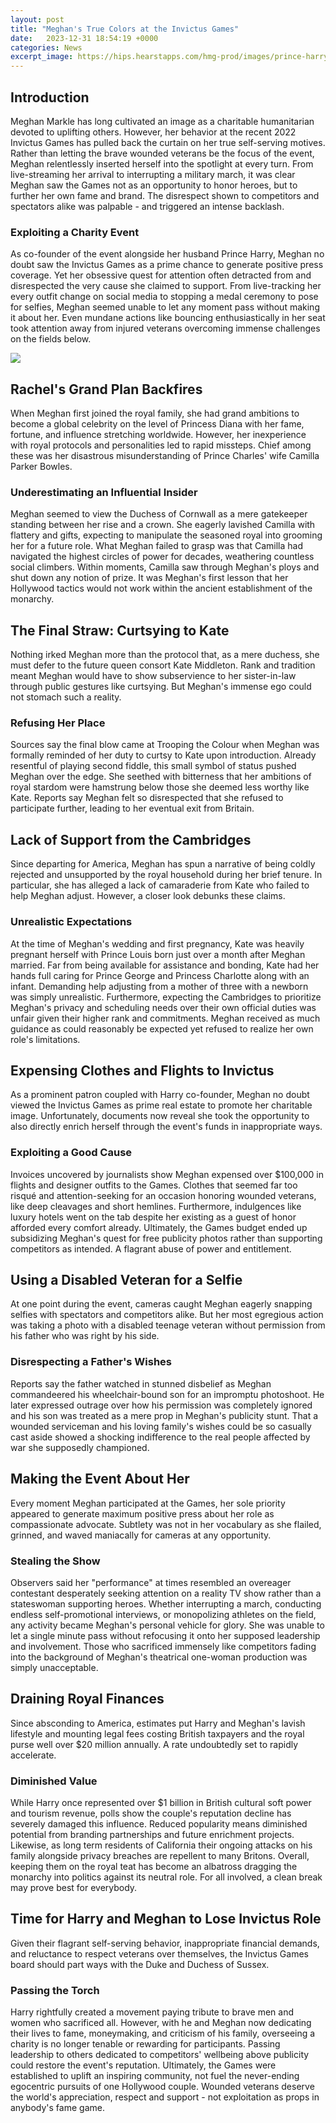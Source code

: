 ```yaml
---
layout: post
title: "Meghan's True Colors at the Invictus Games"
date:   2023-12-31 18:54:19 +0000
categories: News
excerpt_image: https://hips.hearstapps.com/hmg-prod/images/prince-harry-duke-of-sussex-and-meghan-duchess-of-sussex-news-photo-1662467333.jpg?resize=768:*
---
```

## Introduction

Meghan Markle has long cultivated an image as a charitable humanitarian devoted to uplifting others. However, her behavior at the recent 2022 Invictus Games has pulled back the curtain on her true self-serving motives. Rather than letting the brave wounded veterans be the focus of the event, Meghan relentlessly inserted herself into the spotlight at every turn. From live-streaming her arrival to interrupting a military march, it was clear Meghan saw the Games not as an opportunity to honor heroes, but to further her own fame and brand. The disrespect shown to competitors and spectators alike was palpable - and triggered an intense backlash.

### Exploiting a Charity Event

As co-founder of the event alongside her husband Prince Harry, Meghan no doubt saw the Invictus Games as a prime chance to generate positive press coverage. Yet her obsessive quest for attention often detracted from and disrespected the very cause she claimed to support. From live-tracking her every outfit change on social media to stopping a medal ceremony to pose for selfies, Meghan seemed unable to let any moment pass without making it about her. Even mundane actions like bouncing enthusiastically in her seat took attention away from injured veterans overcoming immense challenges on the fields below. 


![](https://hips.hearstapps.com/hmg-prod/images/prince-harry-duke-of-sussex-and-meghan-duchess-of-sussex-news-photo-1662467333.jpg?resize=768:*)
## Rachel's Grand Plan Backfires

When Meghan first joined the royal family, she had grand ambitions to become a global celebrity on the level of Princess Diana with her fame, fortune, and influence stretching worldwide. However, her inexperience with royal protocols and personalities led to rapid missteps. Chief among these was her disastrous misunderstanding of Prince Charles' wife Camilla Parker Bowles. 

### Underestimating an Influential Insider  

Meghan seemed to view the Duchess of Cornwall as a mere gatekeeper standing between her rise and a crown. She eagerly lavished Camilla with flattery and gifts, expecting to manipulate the seasoned royal into grooming her for a future role. What Meghan failed to grasp was that Camilla had navigated the highest circles of power for decades, weathering countless social climbers. Within moments, Camilla saw through Meghan's ploys and shut down any notion of prize. It was Meghan's first lesson that her Hollywood tactics would not work within the ancient establishment of the monarchy.

## The Final Straw: Curtsying to Kate

Nothing irked Meghan more than the protocol that, as a mere duchess, she must defer to the future queen consort Kate Middleton. Rank and tradition meant Meghan would have to show subservience to her sister-in-law through public gestures like curtsying. But Meghan's immense ego could not stomach such a reality. 

### Refusing Her Place  

Sources say the final blow came at Trooping the Colour when Meghan was formally reminded of her duty to curtsy to Kate upon introduction. Already resentful of playing second fiddle, this small symbol of status pushed Meghan over the edge. She seethed with bitterness that her ambitions of royal stardom were hamstrung below those she deemed less worthy like Kate. Reports say Meghan felt so disrespected that she refused to participate further, leading to her eventual exit from Britain.

## Lack of Support from the Cambridges

Since departing for America, Meghan has spun a narrative of being coldly rejected and unsupported by the royal household during her brief tenure. In particular, she has alleged a lack of camaraderie from Kate who failed to help Meghan adjust. However, a closer look debunks these claims.

### Unrealistic Expectations

At the time of Meghan's wedding and first pregnancy, Kate was heavily pregnant herself with Prince Louis born just over a month after Meghan married. Far from being available for assistance and bonding, Kate had her hands full caring for Prince George and Princess Charlotte along with an infant. Demanding help adjusting from a mother of three with a newborn was simply unrealistic. Furthermore, expecting the Cambridges to prioritize Meghan's privacy and scheduling needs over their own official duties was unfair given their higher rank and commitments. Meghan received as much guidance as could reasonably be expected yet refused to realize her own role's limitations.

## Expensing Clothes and Flights to Invictus

As a prominent patron coupled with Harry co-founder, Meghan no doubt viewed the Invictus Games as prime real estate to promote her charitable image. Unfortunately, documents now reveal she took the opportunity to also directly enrich herself through the event's funds in inappropriate ways. 

### Exploiting a Good Cause

Invoices uncovered by journalists show Meghan expensed over $100,000 in flights and designer outfits to the Games. Clothes that seemed far too risqué and attention-seeking for an occasion honoring wounded veterans, like deep cleavages and short hemlines. Furthermore, indulgences like luxury hotels went on the tab despite her existing as a guest of honor afforded every comfort already. Ultimately, the Games budget ended up subsidizing Meghan's quest for free publicity photos rather than supporting competitors as intended. A flagrant abuse of power and entitlement.

## Using a Disabled Veteran for a Selfie 

At one point during the event, cameras caught Meghan eagerly snapping selfies with spectators and competitors alike. But her most egregious action was taking a photo with a disabled teenage veteran without permission from his father who was right by his side.  

### Disrespecting a Father's Wishes

Reports say the father watched in stunned disbelief as Meghan commandeered his wheelchair-bound son for an impromptu photoshoot. He later expressed outrage over how his permission was completely ignored and his son was treated as a mere prop in Meghan's publicity stunt. That a wounded serviceman and his loving family's wishes could be so casually cast aside showed a shocking indifference to the real people affected by war she supposedly championed.

## Making the Event About Her

Every moment Meghan participated at the Games, her sole priority appeared to generate maximum positive press about her role as compassionate advocate. Subtlety was not in her vocabulary as she flailed, grinned, and waved maniacally for cameras at any opportunity.

### Stealing the Show 

Observers said her "performance" at times resembled an overeager contestant desperately seeking attention on a reality TV show rather than a stateswoman supporting heroes. Whether interrupting a march, conducting endless self-promotional interviews, or monopolizing athletes on the field, any activity became Meghan's personal vehicle for glory. She was unable to let a single minute pass without refocusing it onto her supposed leadership and involvement. Those who sacrificed immensely like competitors fading into the background of Meghan's theatrical one-woman production was simply unacceptable. 

## Draining Royal Finances

Since absconding to America, estimates put Harry and Meghan's lavish lifestyle and mounting legal fees costing British taxpayers and the royal purse well over $20 million annually. A rate undoubtedly set to rapidly accelerate.

### Diminished Value

While Harry once represented over $1 billion in British cultural soft power and tourism revenue, polls show the couple's reputation decline has severely damaged this influence. Reduced popularity means diminished potential from branding partnerships and future enrichment projects. Likewise, as long term residents of California their ongoing attacks on his family alongside privacy breaches are repellent to many Britons. Overall, keeping them on the royal teat has become an albatross dragging the monarchy into politics against its neutral role. For all involved, a clean break may prove best for everybody. 

## Time for Harry and Meghan to Lose Invictus Role

Given their flagrant self-serving behavior, inappropriate financial demands, and reluctance to respect veterans over themselves, the Invictus Games board should part ways with the Duke and Duchess of Sussex. 

### Passing the Torch

Harry rightfully created a movement paying tribute to brave men and women who sacrificed all. However, with he and Meghan now dedicating their lives to fame, moneymaking, and criticism of his family, overseeing a charity is no longer tenable or rewarding for participants. Passing leadership to others dedicated to competitors' wellbeing above publicity could restore the event's reputation. Ultimately, the Games were established to uplift an inspiring community, not fuel the never-ending egocentric pursuits of one Hollywood couple. Wounded veterans deserve the world's appreciation, respect and support - not exploitation as props in anybody's fame game.